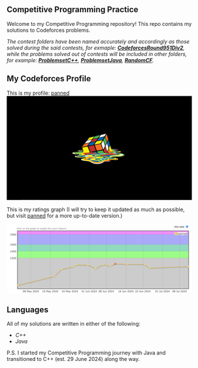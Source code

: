 ## Competitive Programming Practice

Welcome to my Competitive Programming repository! 
This repo contains my solutions to Codeforces problems.

*The contest folders have been named accurately and accordingly as those solved during the said contests, for exmaple: **[CodeforcesRound951Div2](/CodeforcesRound951Div2)**, while the problems solved out of contests will be included in other folders, for example: **[ProblemsetC++](/ProblemsetC++/)**, **[ProblemsetJava](/ProblemsetJava/)**, **[RandomCF](/RandomCF)**.*

## My Codeforces Profile

This is my profile: [panned](https://codeforces.com/profile/panned)
![panned](rc7.png)

This is my ratings graph (I will try to keep it updated as much as possible, but visit [panned](https://codeforces.com/profile/panned) for a more up-to-date version.)

![graph](image.png)


## Languages

All of my solutions are written in either of the following:
- *C++*
- *Java*

P.S. I started my Competitive Programming journey with Java and transitioned to C++ (est. 29 June 2024) along the way.